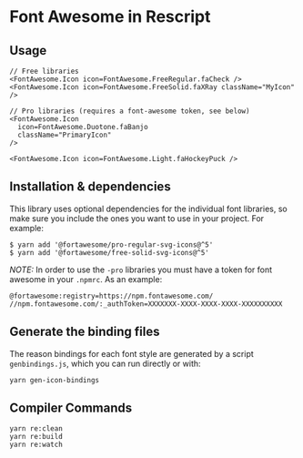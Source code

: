 # Font Awesome in Rescript

## Usage

```reason
// Free libraries
<FontAwesome.Icon icon=FontAwesome.FreeRegular.faCheck />
<FontAwesome.Icon icon=FontAwesome.FreeSolid.faXRay className="MyIcon" />

// Pro libraries (requires a font-awesome token, see below)
<FontAwesome.Icon
  icon=FontAwesome.Duotone.faBanjo
  className="PrimaryIcon"
/>

<FontAwesome.Icon icon=FontAwesome.Light.faHockeyPuck />
```

## Installation & dependencies

This library uses optional dependencies for the individual font libraries, so make sure you include the ones you want to use in your project. For example:

```
$ yarn add '@fortawesome/pro-regular-svg-icons@^5'
$ yarn add '@fortawesome/free-solid-svg-icons@^5'
```

_NOTE:_ In order to use the `-pro` libraries you must have a token for font awesome in your `.npmrc`. As an example:

```
@fortawesome:registry=https://npm.fontawesome.com/
//npm.fontawesome.com/:_authToken=XXXXXXX-XXXX-XXXX-XXXX-XXXXXXXXXX
```

## Generate the binding files

The reason bindings for each font style are generated by a script `genbindings.js`, which you can run directly or with:

```
yarn gen-icon-bindings
```

## Compiler Commands

```
yarn re:clean
yarn re:build
yarn re:watch
```
